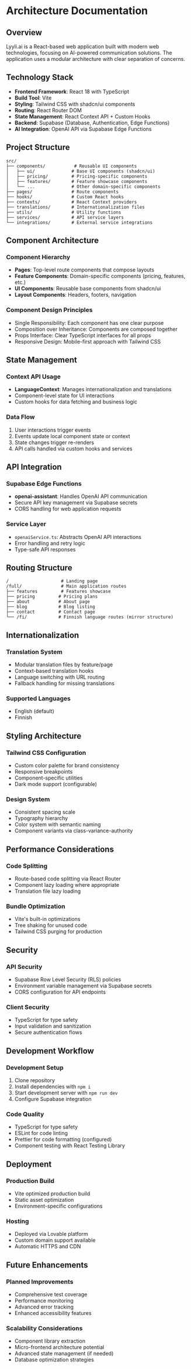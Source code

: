 
# Architecture Documentation

## Overview

Lyyli.ai is a React-based web application built with modern web technologies, focusing on AI-powered communication solutions. The application uses a modular architecture with clear separation of concerns.

## Technology Stack

- **Frontend Framework**: React 18 with TypeScript
- **Build Tool**: Vite
- **Styling**: Tailwind CSS with shadcn/ui components
- **Routing**: React Router DOM
- **State Management**: React Context API + Custom Hooks
- **Backend**: Supabase (Database, Authentication, Edge Functions)
- **AI Integration**: OpenAI API via Supabase Edge Functions

## Project Structure

```
src/
├── components/           # Reusable UI components
│   ├── ui/              # Base UI components (shadcn/ui)
│   ├── pricing/         # Pricing-specific components
│   ├── features/        # Feature showcase components
│   └── ...              # Other domain-specific components
├── pages/               # Route components
├── hooks/               # Custom React hooks
├── contexts/            # React Context providers
├── translations/        # Internationalization files
├── utils/               # Utility functions
├── services/            # API service layers
└── integrations/        # External service integrations
```

## Component Architecture

### Component Hierarchy
- **Pages**: Top-level route components that compose layouts
- **Feature Components**: Domain-specific components (pricing, features, etc.)
- **UI Components**: Reusable base components from shadcn/ui
- **Layout Components**: Headers, footers, navigation

### Component Design Principles
- Single Responsibility: Each component has one clear purpose
- Composition over Inheritance: Components are composed together
- Props Interface: Clear TypeScript interfaces for all props
- Responsive Design: Mobile-first approach with Tailwind CSS

## State Management

### Context API Usage
- **LanguageContext**: Manages internationalization and translations
- Component-level state for UI interactions
- Custom hooks for data fetching and business logic

### Data Flow
1. User interactions trigger events
2. Events update local component state or context
3. State changes trigger re-renders
4. API calls handled via custom hooks and services

## API Integration

### Supabase Edge Functions
- **openai-assistant**: Handles OpenAI API communication
- Secure API key management via Supabase secrets
- CORS handling for web application requests

### Service Layer
- `openaiService.ts`: Abstracts OpenAI API interactions
- Error handling and retry logic
- Type-safe API responses

## Routing Structure

```
/                    # Landing page
/full/               # Main application routes
├── features         # Features showcase
├── pricing         # Pricing plans
├── about           # About page
├── blog            # Blog listing
├── contact         # Contact page
└── /fi/            # Finnish language routes (mirror structure)
```

## Internationalization

### Translation System
- Modular translation files by feature/page
- Context-based translation hooks
- Language switching with URL routing
- Fallback handling for missing translations

### Supported Languages
- English (default)
- Finnish

## Styling Architecture

### Tailwind CSS Configuration
- Custom color palette for brand consistency
- Responsive breakpoints
- Component-specific utilities
- Dark mode support (configurable)

### Design System
- Consistent spacing scale
- Typography hierarchy
- Color system with semantic naming
- Component variants via class-variance-authority

## Performance Considerations

### Code Splitting
- Route-based code splitting via React Router
- Component lazy loading where appropriate
- Translation file lazy loading

### Bundle Optimization
- Vite's built-in optimizations
- Tree shaking for unused code
- Tailwind CSS purging for production

## Security

### API Security
- Supabase Row Level Security (RLS) policies
- Environment variable management via Supabase secrets
- CORS configuration for API endpoints

### Client Security
- TypeScript for type safety
- Input validation and sanitization
- Secure authentication flows

## Development Workflow

### Development Setup
1. Clone repository
2. Install dependencies with `npm i`
3. Start development server with `npm run dev`
4. Configure Supabase integration

### Code Quality
- TypeScript for type safety
- ESLint for code linting
- Prettier for code formatting (configured)
- Component testing with React Testing Library

## Deployment

### Production Build
- Vite optimized production build
- Static asset optimization
- Environment-specific configurations

### Hosting
- Deployed via Lovable platform
- Custom domain support available
- Automatic HTTPS and CDN

## Future Enhancements

### Planned Improvements
- Comprehensive test coverage
- Performance monitoring
- Advanced error tracking
- Enhanced accessibility features

### Scalability Considerations
- Component library extraction
- Micro-frontend architecture potential
- Advanced state management (if needed)
- Database optimization strategies

